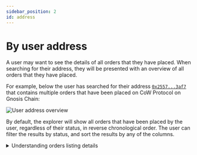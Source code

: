 ```yaml
---
sidebar_position: 2
id: address
---
```


# By user address

A user may want to see the details of all orders that they have placed. When searching for their address, they will be presented with an overview of all orders that they have placed.

For example, below the user has searched for their address [`0x2557...3af7`](
https://explorer.cow.fi/gc/address/0x2557ed03e34f0141722a643589f007836a683af7) that contains multiple orders that have been placed on CoW Protocol on Gnosis Chain:

![User address overview](/img/explorer/address_overview.png)

By default, the explorer will show all orders that have been placed by the user, regardless of their status, in reverse chronological order. The user can filter the results by status, and sort the results by any of the columns.

<details close>
    <summary>Understanding orders listing details</summary>

| **Field** | **Description** |
|---|---|
| **Order ID** | The first 8 characters of the `orderUid` for the submitted order.  |
| **Type** | Sell or buy order. |
| **Sell amount** | The amount and token that the user is selling. |
| **Buy amount** | The amount and token that the user is buying. |
| **Limit price** | The limit price is the price at which this order shall be filled. |
| **Surplus** | The (averaged) surplus for this order. This is the positive difference between the initial limit price and the actual (average) execution price. |
| **Created** | The date and time at which the order was submitted. The timezone is based on the browser locale settings. |
| **Status** | The order status is either `Open`, `Filled`, `Expired`, `Cancelled`, `Partially Filled`, or `Pre-signing` |

</details>